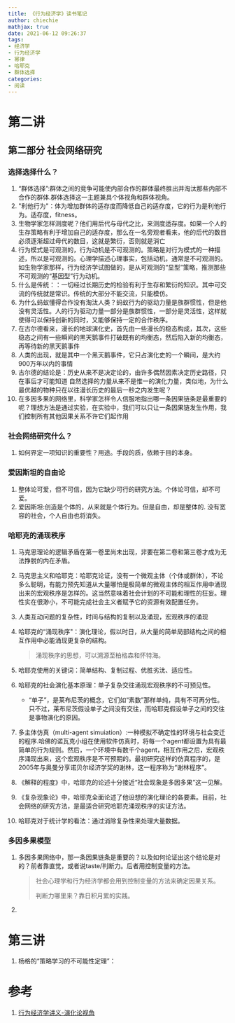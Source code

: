 ```yaml
---
title: 《行为经济学》读书笔记
author: chiechie
mathjax: true
date: 2021-06-12 09:26:37
tags:
- 经济学
- 行为经济学
- 幂律
- 哈耶克
- 群体选择 
categories:
- 阅读
---
```


# 第二讲

## 第二部分 社会网络研究

### 选择选择什么？

1. “群体选择”:群体之间的竞争可能使内部合作的群体最终胜出并淘汰那些内部不合作的群体.群体选择这一主题兼具个体视角和群体视角。
2. "利他行为"：体为增加群体的适存度而降低自己的适存度，它的行为是利他行为。适存度，fitness。
3. 生物学家怎样测度呢？他们用后代与母代之比，来测度适存度。如果一个人的生存策略有利于增加自己的适存度，那么在一名旁观者看来，他的后代的数目必须逐渐超过母代的数目，这就是繁衍，否则就是消亡
4. 行为模式是可观测的，行为动机是不可观测的。策略是对行为模式的一种描述，所以是可观测的。心理学描述心理事实，包括动机，通常是不可观测的。如生物学家那样，行为经济学试图做的，是从可观测的“显型”策略，推测那些不可观测的“基因型”行为动机。
5. 什么是传统：：一切经过长期历史的检验有利于生存和繁衍的知识。其中可交流的传统就是常识。传统的大部分不能交流，只能模仿。
6. 为什么蚂蚁懂得合作没有淘汰人类？蚂蚁行为的驱动力量是族群惯性，但是他没有灵活性。人的行为驱动力量一部分是族群惯性，一部分是灵活性，这样就使得可以保持创新的同时，又能够保持一定的合作秩序。
7. 在古尔德看来，漫长的地球演化史，首先由一些漫长的稳态构成，其次，这些稳态之间有一些瞬间的黑天鹅事件打破既有的均衡态，然后陷入新的均衡态，再等待新的黑天鹅事件
8. 人类的出现，就是其中一个黑天鹅事件，它只占演化史的一个瞬间，是大约900万年以内的事情
8. 古尔德的结论是：历史从来不是决定论的，由许多偶然因素决定历史路径，只在事后才可能知道
自然选择的力量从来不是惟一的演化力量，类似地，为什么最优越的物种只在以往漫长历史的最后一秒之内发生呢？
10. 在多因多果的网络里，科学家怎样令人信服地指出哪一条因果链条是最重要的呢？理想方法是通过实验，在实验中，我们可以只让一条因果链发生作用，我们控制所有其他因果关系不许它们起作用

### 社会网络研究什么？
1. 如何界定一项知识的重要性？用途。手段的质，依赖于目的本身。


### 爱因斯坦的自由论

1. 整体论可爱，但不可信，因为它缺少可行的研究方法。个体论可信，却不可爱。
2. 爱因斯坦:创造是个体的，从来就是个体行为。但是自由，却是整体的. 没有宽容的社会，个人自由也将消失。
   
### 哈耶克的涌现秩序
1. 马克思理论的逻辑矛盾在第一卷里尚未出现，非要在第二卷和第三卷才成为无法挣脱的内在矛盾。
1. 马克思主义和哈耶克：哈耶克论证，没有一个微观主体（个体或群体），不论多么聪明，有能力预先知道从大量哪怕是极简单的微观主体的相互作用中涌现出来的宏观秩序是怎样的。这当然意味着社会计划的不可能和理性的狂妄。理性实在很渺小，不可能完成社会主义者赋予它的资源有效配置任务。
   
5. 人类互动问题的复杂性，时间与结构的复制以及涌现，宏观秩序的涌现
6. 哈耶克的“涌现秩序"：演化理论，假以时日，从大量的简单局部结构之间的相互作用中必能涌现更复杂的结构。
   
   > 涌现秩序的思想，可以溯源至柏格森和怀特海。
7. 哈耶克使用的关键词：简单结构、复制过程、优胜劣汰、适应性。
8. 哈耶克的社会演化基本原理：单子复杂交往涌现宏观秩序的不可预见性。
    - “单子”，是莱布尼茨的概念，它们如“素数”那样单纯，具有不可再分性。只不过，莱布尼茨假设单子之间没有交往，而哈耶克假设单子之间的交往是事物演化的原因。
9. 多主体仿真（multi-agent simuiation）:一种模拟不确定性的环境与社会变迁的程序.哈佛的诺瓦克小组在使用软件仿真时，将每一个agent都设置为具有最简单的行为规则。然后，一个环境中有数千个agent，相互作用之后，宏观秩序涌现出来，这个宏观秩序是不可预期的。最初研究这样的仿真程序的，是2005年与奥曼分享诺贝尔经济学奖的谢林，这一程序称为“谢林程序”。
10. 《解释的程度》中，哈耶克的论述十分接近“社会现象是多因多果”这一见解。
11. 《复杂现象论》中，哈耶克全面论述了他设想的演化理论的各要素。目前，社会网络的研究方法，是最适合研究哈耶克涌现秩序的实证方法。
12. 哈耶克对于统计学的看法：通过消除复杂性来处理大量数据。


### 多因多果模型

1. 多因多果网络中，那一条因果链条是重要的？以及如何论证出这个结论是对的？前者靠直觉，或者说taste/判断力。后者用控制变量的方法。
   
   > 社会心理学和行为经济学都会用到控制变量的方法来确定因果关系。
   > 
   > 判断力哪里来？靠日积月累的实践。 
2. 

# 第三讲

1. 杨格的“策略学习的不可能性定理”：

# 参考

1. [行为经济学讲义-演化论视角](https://weread.qq.com/web/reader/b48321a058a8aeb48d182ac)